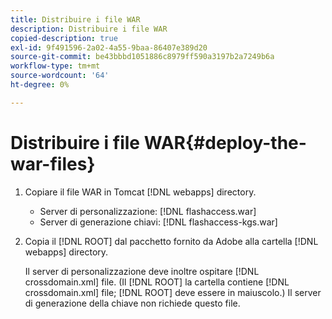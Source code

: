 ```yaml
---
title: Distribuire i file WAR
description: Distribuire i file WAR
copied-description: true
exl-id: 9f491596-2a02-4a55-9baa-86407e389d20
source-git-commit: be43bbbd1051886c8979ff590a3197b2a7249b6a
workflow-type: tm+mt
source-wordcount: '64'
ht-degree: 0%

---
```


# Distribuire i file WAR{#deploy-the-war-files}

1. Copiare il file WAR in Tomcat [!DNL webapps] directory.

   * Server di personalizzazione: [!DNL flashaccess.war]
   * Server di generazione chiavi: [!DNL flashaccess-kgs.war]

1. Copia il [!DNL ROOT] dal pacchetto fornito da Adobe alla cartella [!DNL webapps] directory.

   Il server di personalizzazione deve inoltre ospitare [!DNL crossdomain.xml] file. (Il [!DNL ROOT] la cartella contiene [!DNL crossdomain.xml] file; [!DNL ROOT] deve essere in maiuscolo.) Il server di generazione della chiave non richiede questo file.
